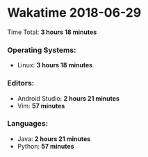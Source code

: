 # Wakatime 2018-06-29

Time Total: **3 hours 18 minutes**

### Operating Systems:
- Linux: **3 hours 18 minutes** 

### Editors:
- Android Studio: **2 hours 21 minutes** 
- Vim: **57 minutes** 

### Languages:
- Java: **2 hours 21 minutes** 
- Python: **57 minutes** 

